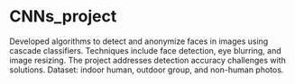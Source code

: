 # CNNs_project
Developed algorithms to detect and anonymize faces in images using cascade classifiers. Techniques include face detection, eye blurring, and image resizing. The project addresses detection accuracy challenges with solutions. Dataset: indoor human, outdoor group, and non-human photos.
